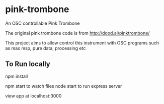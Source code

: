# pink-trombone
An OSC controllable Pink Trombone

The original pink trombone code is from http://dood.al/pinktrombone/

This project aims to allow control this instrument with OSC programs such as max msp, pure data, processing etc


## To Run locally
npm install 

npm start to watch files
node start to run express server 

view app at localhost:3000


<!-- npm run start:dev to runserver -->
